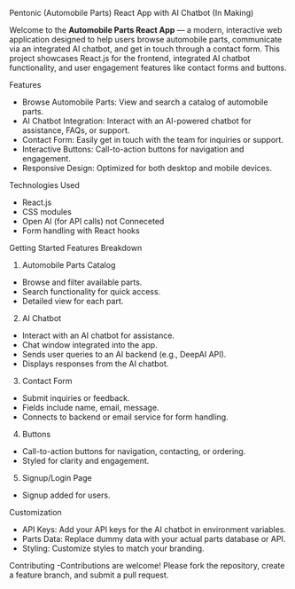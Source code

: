 Pentonic (Automobile Parts) React App with AI Chatbot (In Making)

Welcome to the **Automobile Parts React App** — a modern, interactive web application designed to help users browse automobile parts, communicate via an integrated AI chatbot, and get in touch through a contact form. This project showcases React.js for the frontend, integrated AI chatbot functionality, and user engagement features like contact forms and buttons.

Features
- Browse Automobile Parts: View and search a catalog of automobile parts.
- AI Chatbot Integration: Interact with an AI-powered chatbot for assistance, FAQs, or support.
- Contact Form: Easily get in touch with the team for inquiries or support.
- Interactive Buttons: Call-to-action buttons for navigation and engagement.
- Responsive Design: Optimized for both desktop and mobile devices.


Technologies Used
- React.js
- CSS modules
- Open AI (for API calls) not Conneceted
- Form handling with React hooks

Getting Started
Features Breakdown

1. Automobile Parts Catalog
- Browse and filter available parts.
- Search functionality for quick access.
- Detailed view for each part.

2. AI Chatbot
- Interact with an AI chatbot for assistance.
- Chat window integrated into the app.
- Sends user queries to an AI backend (e.g., DeepAI API).
- Displays responses from the AI chatbot.

3. Contact Form
- Submit inquiries or feedback.
- Fields include name, email, message.
- Connects to backend or email service for form handling.

4. Buttons
- Call-to-action buttons for navigation, contacting, or ordering.
- Styled for clarity and engagement.

5. Signup/Login Page
- Signup added for users.
  
Customization
- API Keys: Add your API keys for the AI chatbot in environment variables.
- Parts Data: Replace dummy data with your actual parts database or API.
- Styling: Customize styles to match your branding.

Contributing
-Contributions are welcome! Please fork the repository, create a feature branch, and submit a pull request.
